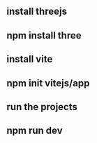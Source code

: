 ## install  threejs
## npm install three

## install vite
## npm init vitejs/app

## run the projects
## npm run dev

